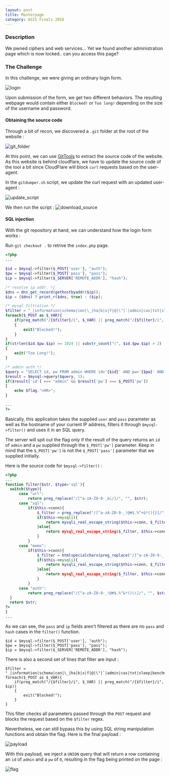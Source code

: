 ```yaml
---
layout: post
title: Masterpage
category: ASIS Finals 2016
---
```


### Description

We pwned ciphers and web services...
Yet we found another administration page which is now locked.. can you access this page?

### The Challenge

In this challenge, we were giving an ordinary login form.

![login](/assets/img/asis-finals-2016/login.png)

Upon submission of the form, we get two different behaviors.
The resulting webpage would contain either `Blocked!` or `Too long!` depending on the size of the username and password.

#### Obtaining the source code
Through a bit of recon, we discovered a `.git` folder at the root of the website :

![git_folder](/assets/img/asis-finals-2016/git_head_folder.png)

At this point, we can use [GitTools](https://github.com/internetwache/GitTools) to extract the source code of the website.
As this website is behind cloudflare, we have to update the source code of the tool a bit since
CloudFlare will block `curl` requests based on the user-agent.

In the `gitdumper.sh` script, we update the curl request with an updated user-agent :

![update_script](/assets/img/asis-finals-2016/update_script.png)

We then run the script :
![download_source](/assets/img/asis-finals-2016/download_source.png)


#### SQL injection

With the git repository at hand, we can understand how the login form works :

Run `git checkout .` to retrive the `index.php` page.

```php
<?php
...

$id = $mysql->filter($_POST['user'], "auth");
$pw = $mysql->filter($_POST['pass'], "pass");
$ip = $mysql->filter($_SERVER['REMOTE_ADDR'], "hash");

/* resolve ip addr. */
$dns = dns_get_record(gethostbyaddr($ip));
$ip = ($dns) ? print_r($dns, true) : ($ip);

/* mysql filtration */
$filter = "_|information|schema|con|\_|ha|b|x|f|@|\"|`|admin|cas|txt|sleep|benchmark|procedure|\^";
foreach($_POST as $_VAR){
    if(preg_match("/{$filter}/i", $_VAR) || preg_match("/{$filter}/i", $ip))
    {
        exit("Blocked!");
    }
}
if(strlen($id.$pw.$ip) >= 1024 || substr_count("(", $id.$pw.$ip) > 2)
{
    exit("Too Long!");
}

/* admin auth */
$query = "SELECT id, pw FROM admin WHERE id='{$id}' AND pw='{$pw}' AND ip='{$ip}';";
$result = $mysql->query($query, 1);
if($result['id'] === "admin" && $result['pw'] === $_POST['pw'])
{
    echo $flag."<HR>";
}

...
?>
```

Basically, this application takes the supplied `user` and `pass` parameter as well as the hostname of your current IP address,
filters it through `$mysql->filter()` and uses it in an SQL query.

The server will spit out the flag only if the result of the query
returns an `id` of `admin` and a `pw` supplied through the `$_POST['pw']` parameter. Keep in mind that the `$_POST['pw']` is not
the `$_POST['pass']` parameter that we supplied initially.

Here is the source code for `$mysql->filter()` :

```php
<?php
...
function filter($str, $type='sql'){
  switch($type){
      case "url":
          return preg_replace("/[^a-zA-Z0-9-_&\/]/", "", $str);
      case "sql":
          if($this->conn){
              $_filter = preg_replace("/[^a-zA-Z0-9-_!@#$.%^+&*(){}]/", "", $str);
              if($this->mysqli){
                  return mysqli_real_escape_string($this->conn, $_filter);
              }else{
                  return mysql_real_escape_string($_filter, $this->conn);
              }
          }
      case "memo":
          if($this->conn){
              $_filter = htmlspecialchars(preg_replace("/[^a-zA-Z0-9-_:+!@#$.%^&*(){}:\/.\ <>]/", "", $str));
              if($this->mysqli){
                  return mysqli_real_escape_string($this->conn, $_filter);
              }else{
                  return mysql_real_escape_string($_filter, $this->conn);
              }
          }
      case "auth":
          return preg_replace("/[^a-zA-Z0-9-_!@#$.%^&*()\\]/", "", $str);
  }
  return $str;
?>
}
...
```

As we can see, the `pass` and `ip` fields aren't filtered as there are no `pass` and `hash` cases in the `filter()` function.

```
$id = $mysql->filter($_POST['user'], "auth");
$pw = $mysql->filter($_POST['pass'], "pass");
$ip = $mysql->filter($_SERVER['REMOTE_ADDR'], "hash");
```

There is also a second set of lines that filter are input :

```
$filter = "_|information|schema|con|\_|ha|b|x|f|@|\"|`|admin|cas|txt|sleep|benchmark|procedure|\^";
foreach($_POST as $_VAR){
    if(preg_match("/{$filter}/i", $_VAR) || preg_match("/{$filter}/i", $ip))
    {
        exit("Blocked!");
    }
}
```

This filter checks all parameters passed through the `POST` request and blocks the request based on the `$filter` regex.

Nevertheless, we can still bypass this by using SQL string manipulation functions and obtain the flag.
Here is the final payload :

![payload](/assets/img/asis-finals-2016/payload.png)


With this payload, we inject a `UNION` query that will return a row containing an
 `id` of `admin` and a `pw` of `0`, resulting in the flag being printed on the page :

![flag](/assets/img/asis-finals-2016/flag.png)

